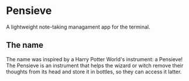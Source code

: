 # Pensieve

A lightweight note-taking managament app for the terminal.


## The name
The name was inspired by a Harry Potter World's instrument: a Pensieve!
The Pensieve is an instrument that helps the wizard or witch remove their thoughts from its head and store it in bottles, so they can access it latter.




